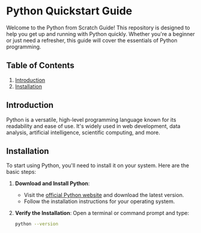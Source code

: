 # Python Quickstart Guide

Welcome to the Python from Scratch Guide! This repository is designed to help you get up and running with Python quickly. Whether you're a beginner or just need a refresher, this guide will cover the essentials of Python programming.

## Table of Contents

1. [Introduction](#introduction)
2. [Installation](#installation)

## Introduction

Python is a versatile, high-level programming language known for its readability and ease of use. It's widely used in web development, data analysis, artificial intelligence, scientific computing, and more.

## Installation

To start using Python, you'll need to install it on your system. Here are the basic steps:

1. **Download and Install Python**:
   - Visit the [official Python website](https://www.python.org/) and download the latest version.
   - Follow the installation instructions for your operating system.

2. **Verify the Installation**:
   Open a terminal or command prompt and type:
   ```sh
   python --version
